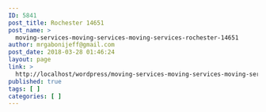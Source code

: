 ```yaml
---
ID: 5841
post_title: Rochester 14651
post_name: >
  moving-services-moving-services-moving-services-rochester-14651
author: mrgabonijeff@gmail.com
post_date: 2018-03-28 01:46:24
layout: page
link: >
  http://localhost/wordpress/moving-services-moving-services-moving-services-rochester-14651/
published: true
tags: [ ]
categories: [ ]
---
```

